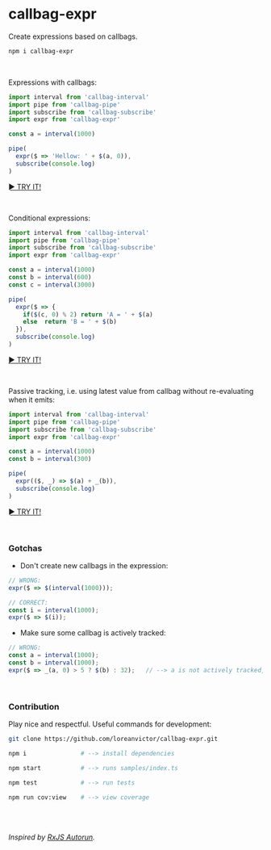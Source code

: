 # callbag-expr

Create expressions based on callbags.

```bash
npm i callbag-expr
```

<br>

Expressions with callbags:

```ts
import interval from 'callbag-interval'
import pipe from 'callbag-pipe'
import subscribe from 'callbag-subscribe'
import expr from 'callbag-expr'

const a = interval(1000)

pipe(
  expr($ => 'Hellow: ' + $(a, 0)),
  subscribe(console.log)
)
```

[► TRY IT!](https://stackblitz.com/edit/callbag-expr-demo?devtoolsheight=33&embed=1&file=index.ts)

<br>

Conditional expressions:

```ts
import interval from 'callbag-interval'
import pipe from 'callbag-pipe'
import subscribe from 'callbag-subscribe'
import expr from 'callbag-expr'

const a = interval(1000)
const b = interval(600)
const c = interval(3000)

pipe(
  expr($ => {
    if($(c, 0) % 2) return 'A = ' + $(a)
    else  return 'B = ' + $(b)
  }),
  subscribe(console.log)
)
```
[► TRY IT!](https://stackblitz.com/edit/callbag-expr-demo2?devtoolsheight=33&embed=1&file=index.ts)

<br>

Passive tracking, i.e. using latest value from callbag without re-evaluating when it emits:

```ts
import interval from 'callbag-interval'
import pipe from 'callbag-pipe'
import subscribe from 'callbag-subscribe'
import expr from 'callbag-expr'

const a = interval(1000)
const b = interval(300)

pipe(
  expr(($, _) => $(a) + _(b)),
  subscribe(console.log)
)
```
[► TRY IT!](https://stackblitz.com/edit/callbag-expr-demo3?devtoolsheight=33&embed=1&file=index.ts)

<br>

### Gotchas

- Don't create new callbags in the expression:

```ts
// WRONG:
expr($ => $(interval(1000)));

// CORRECT:
const i = interval(1000);
expr($ => $(i));
```

- Make sure some callbag is actively tracked:

```ts
// WRONG:
const a = interval(1000);
const b = interval(1000);
expr($ => _(a, 0) > 5 ? $(b) : 32);   // --> a is not actively tracked, b is also not tracked initially, so the expression is never re-evaluated.
```

<br>

### Contribution

Play nice and respectful. Useful commands for development:

```bash
git clone https://github.com/loreanvictor/callbag-expr.git
```
```bash
npm i               # --> install dependencies
```
```bash
npm start           # --> runs samples/index.ts
```
```bash
npm test            # --> run tests
```
```bash
npm run cov:view    # --> view coverage
```

<br><br>

_Inspired by [RxJS Autorun](https://github.com/kosich/rxjs-autorun)._
